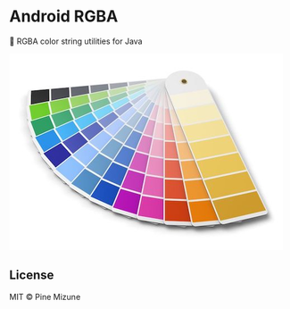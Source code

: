# Android RGBA

:art: RGBA color string utilities for Java

<img src="palette.jpg" width="490">

## License

MIT &copy; Pine Mizune
